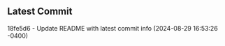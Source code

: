 
## Latest Commit
18fe5d6 - Update README with latest commit info (2024-08-29 16:53:26 -0400) <Yunxi-Zhou>

